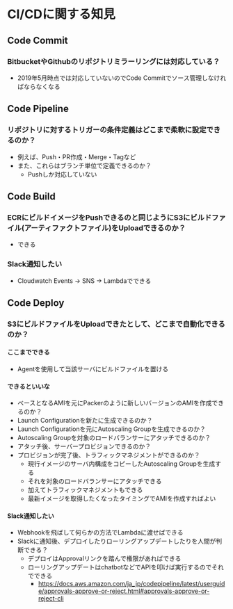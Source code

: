 # CI/CDに関する知見

## Code Commit

### BitbucketやGithubのリポジトリミラーリングには対応している？
- 2019年5月時点では対応していないのでCode Commitでソース管理しなければならなくなる

## Code Pipeline

### リポジトリに対するトリガーの条件定義はどこまで柔軟に設定できるのか？
- 例えば、Push・PR作成・Merge・Tagなど
- また、これらはブランチ単位で定義できるのか？
  - Pushしか対応していない

## Code Build

### ECRにビルドイメージをPushできるのと同じようにS3にビルドファイル(アーティファクトファイル)をUploadできるのか？
- できる

### Slack通知したい
- Cloudwatch Events -> SNS -> Lambdaでできる

## Code Deploy

### S3にビルドファイルをUploadできたとして、どこまで自動化できるのか？

#### ここまでできる
- Agentを使用して当該サーバにビルドファイルを置ける

#### できるといいな
- ベースとなるAMIを元にPackerのように新しいバージョンのAMIを作成できるのか？
- Launch Configurationを新たに生成できるのか？
- Launch Configurationを元にAutoscaling Groupを生成できるのか？
- Autoscaling Groupを対象のロードバランサーにアタッチできるのか？
- アタッチ後、サーバープロビジョンできるのか？
- プロビジョンが完了後、トラフィックマネジメントができるのか？
  - 現行イメージのサーバ内構成をコピーしたAutoscaling Groupを生成する
  - それを対象のロードバランサーにアタッチできる
  - 加えてトラフィックマネジメントもできる
  - 最新イメージを取得したくなったタイミングでAMIを作成すればよい

#### Slack通知したい
- Webhookを飛ばして何らかの方法でLambdaに渡せばできる
- Slackに通知後、デプロイしたりローリングアップデートしたりを人間が判断できる？
  - デプロイはApprovalリンクを踏んで権限があればできる
  - ローリングアップデートはchatbotなどでAPIを叩けば実行するのでそれでできる
    - https://docs.aws.amazon.com/ja_jp/codepipeline/latest/userguide/approvals-approve-or-reject.html#approvals-approve-or-reject-cli
